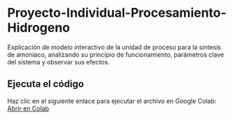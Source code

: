 # Proyecto-Individual-Procesamiento-Hidrogeno
Explicación de modelo interactivo de la unidad de proceso para la síntesis de amoníaco, analizando su principio de funcionamiento, parámetros clave del sistema y observar sus efectos.


## Ejecuta el código
Haz clic en el siguiente enlace para ejecutar el archivo en Google Colab: 
[Abrir en Colab](https://colab.research.google.com/github/VicenteGuzmanLeighton/Proyecto-Individual-Procesamiento-Hidrogeno/blob/main/Proyecto-Individual-Procesamiento-Hidrogeno)
